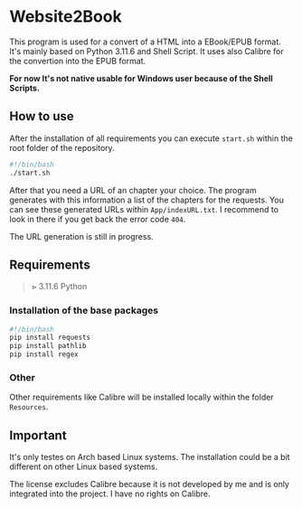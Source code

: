 # Website2Book
This program is used for a convert of a HTML into a EBook/EPUB format. It's mainly based on Python 3.11.6 and Shell Script. It uses also Calibre for the convertion into the EPUB format. 

<b>For now It's not native usable for Windows user because of the Shell Scripts.</b>

## How to use
After the installation of all requirements you can execute ```start.sh``` within the root folder of the repository.

```bash
#!/bin/bash
./start.sh
```

After that you need a URL of an chapter your choice. The program generates with this information a list of the chapters for the requests. You can see these generated URLs within ```App/indexURL.txt```. I recommend to look in there if you get back the error code ```404```.

The URL generation is still in progress.


## Requirements
> &GreaterGreater; 3.11.6 Python

### Installation of the base packages
```bash
#!/bin/bash
pip install requests
pip install pathlib
pip install regex
```

### Other
Other requirements like Calibre will be installed locally within the folder `Resources`.

## Important
It's only testes on Arch based Linux systems. The installation could be a bit different on other Linux based systems.

The license excludes Calibre because it is not developed by me and is only integrated into the project. I have no rights on Calibre.